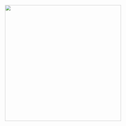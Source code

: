 <div align="center">
    <img src="https://spotify-github-profile.kittinanx.com/api/view?uid=vittor.marx&cover_image=true&theme=novatorem&show_offline=false&background_color=121212&interchange=false&bar_color=58a6ff" width=380/>
</div>

